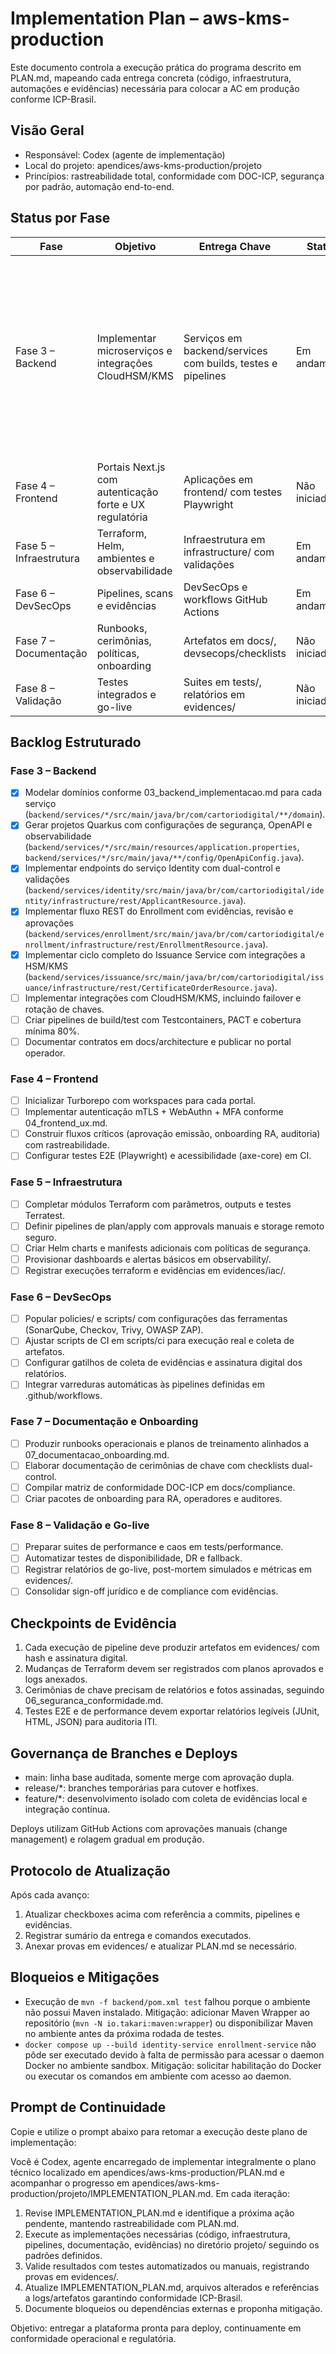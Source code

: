 # Implementation Plan – aws-kms-production

Este documento controla a execução prática do programa descrito em PLAN.md, mapeando cada entrega concreta (código, infraestrutura, automações e evidências) necessária para colocar a AC em produção conforme ICP-Brasil.

## Visão Geral

- Responsável: Codex (agente de implementação)
- Local do projeto: apendices/aws-kms-production/projeto
- Princípios: rastreabilidade total, conformidade com DOC-ICP, segurança por padrão, automação end-to-end.

## Status por Fase

| Fase | Objetivo | Entrega Chave | Status | Evidências |
| --- | --- | --- | --- | --- |
| Fase 3 – Backend | Implementar microserviços e integrações CloudHSM/KMS | Serviços em backend/services com builds, testes e pipelines | Em andamento | evidences/backend/2024-06-02-domain-modeling.md; evidences/backend/2024-06-02-quarkus-bootstrap.md; evidences/backend/2024-06-02-identity-api.md; evidences/backend/2024-06-02-enrollment-api.md; evidences/backend/2024-06-02-issuance-api.md; evidences/backend/2024-06-02-docker-compose.md |
| Fase 4 – Frontend | Portais Next.js com autenticação forte e UX regulatória | Aplicações em frontend/ com testes Playwright | Não iniciado | A preencher |
| Fase 5 – Infraestrutura | Terraform, Helm, ambientes e observabilidade | Infraestrutura em infrastructure/ com validações | Em andamento | A preencher |
| Fase 6 – DevSecOps | Pipelines, scans e evidências | DevSecOps e workflows GitHub Actions | Em andamento | A preencher |
| Fase 7 – Documentação | Runbooks, cerimônias, políticas, onboarding | Artefatos em docs/, devsecops/checklists | Não iniciado | A preencher |
| Fase 8 – Validação | Testes integrados e go-live | Suites em tests/, relatórios em evidences/ | Não iniciado | A preencher |

## Backlog Estruturado

### Fase 3 – Backend
- [x] Modelar domínios conforme 03_backend_implementacao.md para cada serviço (`backend/services/*/src/main/java/br/com/cartoriodigital/**/domain`).
- [x] Gerar projetos Quarkus com configurações de segurança, OpenAPI e observabilidade (`backend/services/*/src/main/resources/application.properties`, `backend/services/*/src/main/java/**/config/OpenApiConfig.java`).
- [x] Implementar endpoints do serviço Identity com dual-control e validações (`backend/services/identity/src/main/java/br/com/cartoriodigital/identity/infrastructure/rest/ApplicantResource.java`).
- [x] Implementar fluxo REST do Enrollment com evidências, revisão e aprovações (`backend/services/enrollment/src/main/java/br/com/cartoriodigital/enrollment/infrastructure/rest/EnrollmentResource.java`).
- [x] Implementar ciclo completo do Issuance Service com integrações a HSM/KMS (`backend/services/issuance/src/main/java/br/com/cartoriodigital/issuance/infrastructure/rest/CertificateOrderResource.java`).
- [ ] Implementar integrações com CloudHSM/KMS, incluindo failover e rotação de chaves.
- [ ] Criar pipelines de build/test com Testcontainers, PACT e cobertura mínima 80%.
- [ ] Documentar contratos em docs/architecture e publicar no portal operador.

### Fase 4 – Frontend
- [ ] Inicializar Turborepo com workspaces para cada portal.
- [ ] Implementar autenticação mTLS + WebAuthn + MFA conforme 04_frontend_ux.md.
- [ ] Construir fluxos críticos (aprovação emissão, onboarding RA, auditoria) com rastreabilidade.
- [ ] Configurar testes E2E (Playwright) e acessibilidade (axe-core) em CI.

### Fase 5 – Infraestrutura
- [ ] Completar módulos Terraform com parâmetros, outputs e testes Terratest.
- [ ] Definir pipelines de plan/apply com approvals manuais e storage remoto seguro.
- [ ] Criar Helm charts e manifests adicionais com políticas de segurança.
- [ ] Provisionar dashboards e alertas básicos em observability/.
- [ ] Registrar execuções terraform e evidências em evidences/iac/.

### Fase 6 – DevSecOps
- [ ] Popular policies/ e scripts/ com configurações das ferramentas (SonarQube, Checkov, Trivy, OWASP ZAP).
- [ ] Ajustar scripts de CI em scripts/ci para execução real e coleta de artefatos.
- [ ] Configurar gatilhos de coleta de evidências e assinatura digital dos relatórios.
- [ ] Integrar varreduras automáticas às pipelines definidas em .github/workflows.

### Fase 7 – Documentação e Onboarding
- [ ] Produzir runbooks operacionais e planos de treinamento alinhados a 07_documentacao_onboarding.md.
- [ ] Elaborar documentação de cerimônias de chave com checklists dual-control.
- [ ] Compilar matriz de conformidade DOC-ICP em docs/compliance.
- [ ] Criar pacotes de onboarding para RA, operadores e auditores.

### Fase 8 – Validação e Go-live
- [ ] Preparar suites de performance e caos em tests/performance.
- [ ] Automatizar testes de disponibilidade, DR e fallback.
- [ ] Registrar relatórios de go-live, post-mortem simulados e métricas em evidences/.
- [ ] Consolidar sign-off jurídico e de compliance com evidências.

## Checkpoints de Evidência

1. Cada execução de pipeline deve produzir artefatos em evidences/ com hash e assinatura digital.
2. Mudanças de Terraform devem ser registrados com planos aprovados e logs anexados.
3. Cerimônias de chave precisam de relatórios e fotos assinadas, seguindo 06_seguranca_conformidade.md.
4. Testes E2E e de performance devem exportar relatórios legíveis (JUnit, HTML, JSON) para auditoria ITI.

## Governança de Branches e Deploys

- main: linha base auditada, somente merge com aprovação dupla.
- release/*: branches temporárias para cutover e hotfixes.
- feature/*: desenvolvimento isolado com coleta de evidências local e integração contínua.

Deploys utilizam GitHub Actions com aprovações manuais (change management) e rolagem gradual em produção.

## Protocolo de Atualização

Após cada avanço:
1. Atualizar checkboxes acima com referência a commits, pipelines e evidências.
2. Registrar sumário da entrega e comandos executados.
3. Anexar provas em evidences/ e atualizar PLAN.md se necessário.

## Bloqueios e Mitigações

- Execução de `mvn -f backend/pom.xml test` falhou porque o ambiente não possui Maven instalado. Mitigação: adicionar Maven Wrapper ao repositório (`mvn -N io.takari:maven:wrapper`) ou disponibilizar Maven no ambiente antes da próxima rodada de testes.
- `docker compose up --build identity-service enrollment-service` não pôde ser executado devido à falta de permissão para acessar o daemon Docker no ambiente sandbox. Mitigação: solicitar habilitação do Docker ou executar os comandos em ambiente com acesso ao daemon.

## Prompt de Continuidade

Copie e utilize o prompt abaixo para retomar a execução deste plano de implementação:

Você é Codex, agente encarregado de implementar integralmente o plano técnico localizado em apendices/aws-kms-production/PLAN.md e acompanhar o progresso em apendices/aws-kms-production/projeto/IMPLEMENTATION_PLAN.md. Em cada iteração:

1. Revise IMPLEMENTATION_PLAN.md e identifique a próxima ação pendente, mantendo rastreabilidade com PLAN.md.
2. Execute as implementações necessárias (código, infraestrutura, pipelines, documentação, evidências) no diretório projeto/ seguindo os padrões definidos.
3. Valide resultados com testes automatizados ou manuais, registrando provas em evidences/.
4. Atualize IMPLEMENTATION_PLAN.md, arquivos alterados e referências a logs/artefatos garantindo conformidade ICP-Brasil.
5. Documente bloqueios ou dependências externas e proponha mitigação.

Objetivo: entregar a plataforma pronta para deploy, continuamente em conformidade operacional e regulatória.
